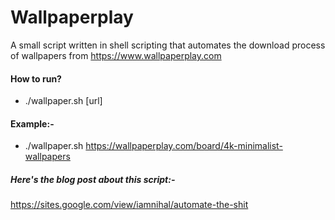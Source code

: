 # Wallpaperplay
A small script written in shell scripting that automates the download process of wallpapers from https://www.wallpaperplay.com

#### How to run?
- ./wallpaper.sh [url]

#### Example:-
- ./wallpaper.sh https://wallpaperplay.com/board/4k-minimalist-wallpapers

##### Here's the blog post about this script:-
https://sites.google.com/view/iamnihal/automate-the-shit

